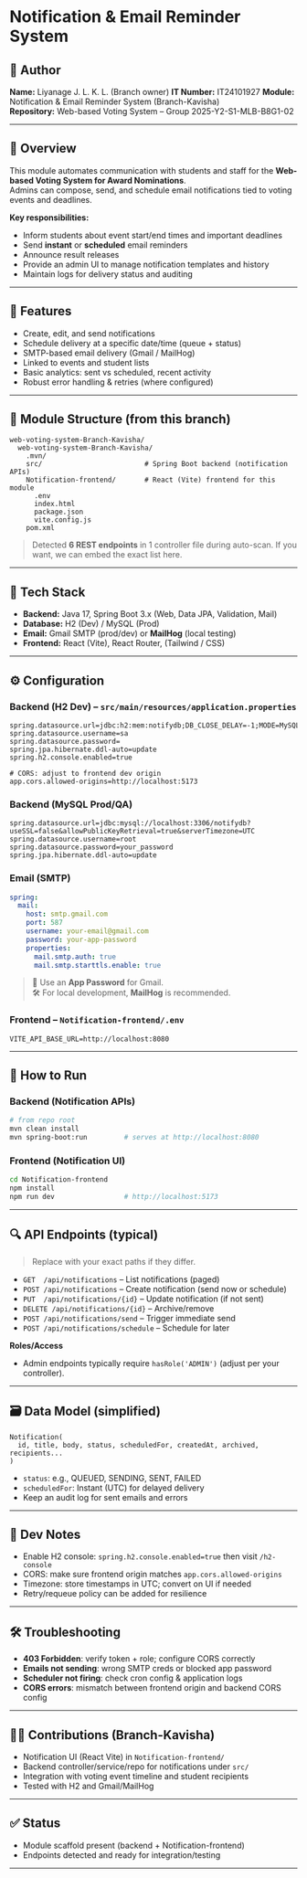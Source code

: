 # Notification & Email Reminder System

## 👤 Author  
**Name:** Liyanage J. L. K. L. (Branch owner) 
**IT Number:** IT24101927
**Module:** Notification & Email Reminder System (Branch-Kavisha)  
**Repository:** Web-based Voting System – Group 2025-Y2-S1-MLB-B8G1-02

---

## 📝 Overview  
This module automates communication with students and staff for the **Web-based Voting System for Award Nominations**.  
Admins can compose, send, and schedule email notifications tied to voting events and deadlines.

**Key responsibilities:**  
- Inform students about event start/end times and important deadlines  
- Send **instant** or **scheduled** email reminders  
- Announce result releases  
- Provide an admin UI to manage notification templates and history  
- Maintain logs for delivery status and auditing

---

## 🎯 Features  
- Create, edit, and send notifications  
- Schedule delivery at a specific date/time (queue + status)  
- SMTP-based email delivery (Gmail / MailHog)  
- Linked to events and student lists  
- Basic analytics: sent vs scheduled, recent activity  
- Robust error handling & retries (where configured)

---

## 📂 Module Structure (from this branch)
```
web-voting-system-Branch-Kavisha/
  web-voting-system-Branch-Kavisha/
    .mvn/
    src/                         # Spring Boot backend (notification APIs)
    Notification-frontend/       # React (Vite) frontend for this module
      .env
      index.html
      package.json
      vite.config.js
    pom.xml
```
> Detected **6 REST endpoints** in 1 controller file during auto-scan. If you want, we can embed the exact list here.

---

## 🧰 Tech Stack  
- **Backend:** Java 17, Spring Boot 3.x (Web, Data JPA, Validation, Mail)  
- **Database:** H2 (Dev) / MySQL (Prod)  
- **Email:** Gmail SMTP (prod/dev) or **MailHog** (local testing)  
- **Frontend:** React (Vite), React Router, (Tailwind / CSS)

---

## ⚙️ Configuration

### Backend (H2 Dev) – `src/main/resources/application.properties`
```properties
spring.datasource.url=jdbc:h2:mem:notifydb;DB_CLOSE_DELAY=-1;MODE=MySQL
spring.datasource.username=sa
spring.datasource.password=
spring.jpa.hibernate.ddl-auto=update
spring.h2.console.enabled=true

# CORS: adjust to frontend dev origin
app.cors.allowed-origins=http://localhost:5173
```

### Backend (MySQL Prod/QA)
```properties
spring.datasource.url=jdbc:mysql://localhost:3306/notifydb?useSSL=false&allowPublicKeyRetrieval=true&serverTimezone=UTC
spring.datasource.username=root
spring.datasource.password=your_password
spring.jpa.hibernate.ddl-auto=update
```

### Email (SMTP)
```yaml
spring:
  mail:
    host: smtp.gmail.com
    port: 587
    username: your-email@gmail.com
    password: your-app-password
    properties:
      mail.smtp.auth: true
      mail.smtp.starttls.enable: true
```
> 🔑 Use an **App Password** for Gmail.  
> 🛠 For local development, **MailHog** is recommended.

### Frontend – `Notification-frontend/.env`
```
VITE_API_BASE_URL=http://localhost:8080
```

---

## 🚀 How to Run

### Backend (Notification APIs)
```bash
# from repo root
mvn clean install
mvn spring-boot:run         # serves at http://localhost:8080
```

### Frontend (Notification UI)
```bash
cd Notification-frontend
npm install
npm run dev                 # http://localhost:5173
```

---

## 🔍 API Endpoints (typical)
> Replace with your exact paths if they differ.

- `GET  /api/notifications` – List notifications (paged)  
- `POST /api/notifications` – Create notification (send now or schedule)  
- `PUT  /api/notifications/{id}` – Update notification (if not sent)  
- `DELETE /api/notifications/{id}` – Archive/remove  
- `POST /api/notifications/send` – Trigger immediate send  
- `POST /api/notifications/schedule` – Schedule for later

**Roles/Access**  
- Admin endpoints typically require `hasRole('ADMIN')` (adjust per your controller).

---

## 🗃️ Data Model (simplified)
```
Notification(
  id, title, body, status, scheduledFor, createdAt, archived, recipients...
)
```
- `status`: e.g., QUEUED, SENDING, SENT, FAILED  
- `scheduledFor`: Instant (UTC) for delayed delivery  
- Keep an audit log for sent emails and errors

---

## 🧪 Dev Notes
- Enable H2 console: `spring.h2.console.enabled=true` then visit `/h2-console`  
- CORS: make sure frontend origin matches `app.cors.allowed-origins`  
- Timezone: store timestamps in UTC; convert on UI if needed  
- Retry/requeue policy can be added for resilience

---

## 🛠 Troubleshooting
- **403 Forbidden**: verify token + role; configure CORS correctly  
- **Emails not sending**: wrong SMTP creds or blocked app password  
- **Scheduler not firing**: check cron config & application logs  
- **CORS errors**: mismatch between frontend origin and backend CORS config

---

## 👨‍💻 Contributions (Branch-Kavisha)
- Notification UI (React Vite) in `Notification-frontend/`  
- Backend controller/service/repo for notifications under `src/`  
- Integration with voting event timeline and student recipients  
- Tested with H2 and Gmail/MailHog

---

## ✅ Status
- Module scaffold present (backend + Notification-frontend)  
- Endpoints detected and ready for integration/testing

---
